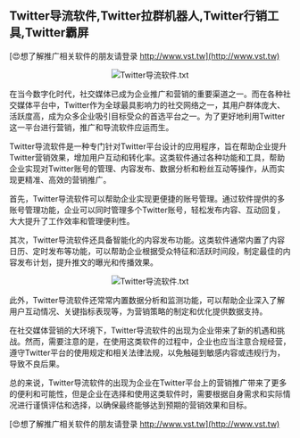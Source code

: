 ## **Twitter导流软件,Twitter拉群机器人,Twitter行销工具,Twitter霸屏**

[😍想了解推广相关软件的朋友请登录 http://www.vst.tw](http://www.vst.tw)

 <center><img src="https://vst.tw/MP4/tuiguang/png/2.png" alt="Twitter导流软件.txt"></center>

在当今数字化时代，社交媒体已成为企业推广和营销的重要渠道之一。而在各种社交媒体平台中，Twitter作为全球最具影响力的社交网络之一，其用户群体庞大、活跃度高，成为众多企业吸引目标受众的首选平台之一。为了更好地利用Twitter这一平台进行营销，推广和导流软件应运而生。

Twitter导流软件是一种专门针对Twitter平台设计的应用程序，旨在帮助企业提升Twitter营销效果，增加用户互动和转化率。这类软件通过各种功能和工具，帮助企业实现对Twitter账号的管理、内容发布、数据分析和粉丝互动等操作，从而实现更精准、高效的营销推广。

首先，Twitter导流软件可以帮助企业实现更便捷的账号管理。通过软件提供的多账号管理功能，企业可以同时管理多个Twitter账号，轻松发布内容、互动回复，大大提升了工作效率和管理便利性。

其次，Twitter导流软件还具备智能化的内容发布功能。这类软件通常内置了内容日历、定时发布等功能，可以帮助企业根据受众特征和活跃时间段，制定最佳的内容发布计划，提升推文的曝光和传播效果。

 <center><img src="https://vst.tw/MP4/tuiguang/png/1.png" alt="Twitter导流软件.txt"></center>

此外，Twitter导流软件还常常内置数据分析和监测功能，可以帮助企业深入了解用户互动情况、关键指标表现等，为营销策略的制定和优化提供数据支持。

在社交媒体营销的大环境下，Twitter导流软件的出现为企业带来了新的机遇和挑战。然而，需要注意的是，在使用这类软件的过程中，企业也应当注意合规经营，遵守Twitter平台的使用规定和相关法律法规，以免触碰到敏感内容或违规行为，导致不良后果。

总的来说，Twitter导流软件的出现为企业在Twitter平台上的营销推广带来了更多的便利和可能性，但是企业在选择和使用这类软件时，需要根据自身需求和实际情况进行谨慎评估和选择，以确保最终能够达到预期的营销效果和目标。

[😍想了解推广相关软件的朋友请登录 http://www.vst.tw](http://www.vst.tw)



